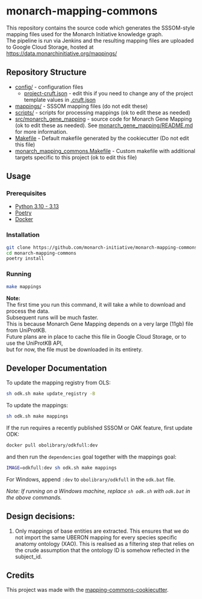# monarch-mapping-commons

This repository contains the source code which generates the SSSOM-style mapping files used for the Monarch Initiative knowledge graph.  
The pipeline is run via Jenkins and the resulting mapping files are uploaded to Google Cloud Storage, hosted at https://data.monarchinitiative.org/mappings/

## Repository Structure

- [config/](config/) - configuration files
  - [project-cruft.json](config/project-cruft.json) - edit this if you need to change any of the project template values in [.cruft.json](.cruft.json)
- [mappings/](mappings/) - SSSOM mapping files (do not edit these)
- [scripts/](scripts/) - scripts for processing mappings (ok to edit these as needed)
- [src/monarch_gene_mapping](src/monarch_gene_mapping) - source code for Monarch Gene Mapping (ok to edit these as needed). See [monarch_gene_mapping/README.md](src/monarch_gene_mapping/README.md) for more information.
- [Makefile](Makefile) - Default makefile generated by the cookiecutter (Do not edit this file)
- [monarch_mapping_commons.Makefile](monarch_mapping_commons.Makefile) - Custom makefile with additional targets specific to this project (ok to edit this file)

## Usage

### Prerequisites

- [Python 3.10 - 3.13](https://www.python.org/downloads/)
- [Poetry](https://python-poetry.org/docs/#installation)
- [Docker](https://docs.docker.com/get-docker/)

### Installation

```sh
git clone https://github.com/monarch-initiative/monarch-mapping-commons.git
cd monarch-mapping-commons
poetry install
```

### Running

```sh
make mappings
```

**Note:**  
The first time you run this command, it will take a while to download and process the data.  
Subsequent runs will be much faster.  
This is because Monarch Gene Mapping depends on a very large (11gb) file from UniProtKB.  
Future plans are in place to cache this file in Google Cloud Storage, or to use the UniProtKB API,  
but for now, the file must be downloaded in its entirety.

## Developer Documentation

To update the mapping registry from OLS:

```sh
sh odk.sh make update_registry -B
```

To update the mappings:

```sh
sh odk.sh make mappings
```

If the run requires a recently published SSSOM or OAK feature, first update ODK:

```sh
docker pull obolibrary/odkfull:dev
```

and then run the `dependencies` goal together with the mappings goal:

```sh
IMAGE=odkfull:dev sh odk.sh make mappings
```

For Windows, append `:dev` to `obolibrary/odkfull` in the `odk.bat` file.

_Note: If running on a Windows machine, replace `sh odk.sh` with `odk.bat` in the above commands._

## Design decisions:

1. Only mappings of base entities are extracted. This ensures that we do not import the same UBERON mapping for every species specific anatomy ontology (XAO). This is realised as a filtering step that relies on the crude assumption that the ontology ID is somehow reflected in the subject_id.

## Credits

This project was made with the
[mapping-commons-cookiecutter](https://github.com/mapping-commons/mapping-commons-cookiecutter).

